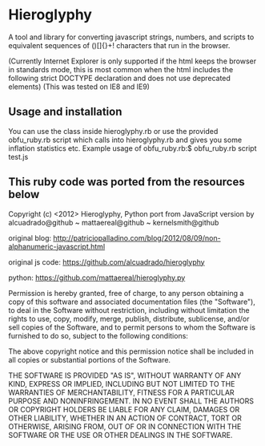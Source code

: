 # Hieroglyphy

A tool and library for converting javascript strings, numbers, and scripts to
equivalent sequences of ()[]{}+! characters that run in the browser.

(Currently Internet Explorer is only supported if the html keeps the browser in
standards mode, this is most common when the html includes the following strict DOCTYPE
declaration and does not use deprecated elements)
    <!DOCTYPE HTML PUBLIC "-//W3C//DTD HTML 4.01//EN" "http://www.w3.org/TR/html4/strict.dtd">
(This was tested on IE8 and IE9)

## Usage and installation

You can use the class inside hieroglyphy.rb or use the provided obfu_ruby.rb script
which calls into hieroglyphy.rb and gives you some inflation statistics etc.
Example usage of obfu_ruby.rb:$ obfu_ruby.rb script test.js

## This ruby code was ported from the resources below

Copyright (c) <2012> <Patricio Palladino>
Hieroglyphy, Python port from JavaScript version by <Patricio Palladino>
alcuadrado@github ~ mattaereal@github ~ kernelsmith@github

original blog:  http://patriciopalladino.com/blog/2012/08/09/non-alphanumeric-javascript.html

original js code:  https://github.com/alcuadrado/hieroglyphy

python:  https://github.com/mattaereal/hieroglyphy.py

Permission is hereby granted, free of charge, to any person obtaining a copy of
this software and associated documentation files (the "Software"), to deal in
the Software without restriction, including without limitation the rights to
use, copy, modify, merge, publish, distribute, sublicense, and/or sell copies of
the Software, and to permit persons to whom the Software is furnished to do so,
subject to the following conditions:

The above copyright notice and this permission notice shall be included in all
copies or substantial portions of the Software.

THE SOFTWARE IS PROVIDED "AS IS", WITHOUT WARRANTY OF ANY KIND, EXPRESS OR
IMPLIED, INCLUDING BUT NOT LIMITED TO THE WARRANTIES OF MERCHANTABILITY, FITNESS
FOR A PARTICULAR PURPOSE AND NONINFRINGEMENT. IN NO EVENT SHALL THE AUTHORS OR
COPYRIGHT HOLDERS BE LIABLE FOR ANY CLAIM, DAMAGES OR OTHER LIABILITY, WHETHER
IN AN ACTION OF CONTRACT, TORT OR OTHERWISE, ARISING FROM, OUT OF OR IN
CONNECTION WITH THE SOFTWARE OR THE USE OR OTHER DEALINGS IN THE SOFTWARE.

